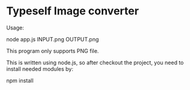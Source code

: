 # Typeself Image converter

Usage:

node app.js INPUT.png OUTPUT.png

This program only supports PNG file.

This is written using node.js, so after checkout the project, you need to install needed modules by:

npm install
